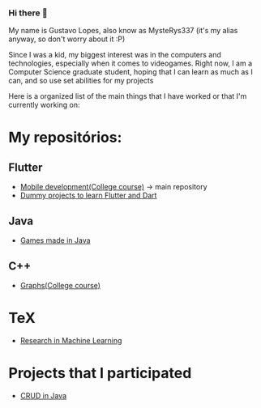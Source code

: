 ### Hi there 👋

My name is Gustavo Lopes, also know as MysteRys337 (it's my alias anyway, so don't worry about it :P)

Since I was a kid, my biggest interest was in the computers and technologies, especially when it comes to videogames.
Right now, I am a Computer Science graduate  student, hoping that I can learn as much as I can, and so use set abilities 
for my projects

Here is a organized list of the main things that I have worked or that I'm currently working on:

# My repositórios:

## Flutter

* [Mobile development(College course)](https://github.com/MysteRys337/LDDM-PUC2021) -> main repository 
* [Dummy projects to learn Flutter and Dart](https://github.com/MysteRys337/MeusAPPsFlutter)

## Java

* [Games made in Java](https://github.com/MysteRys337/EclipseJogos)

## C++ 

* [Graphs(College course)](https://github.com/MysteRys337/graph_algorithms_in_cpp)

# TeX

* [Research in Machine Learning](https://github.com/MysteRys337/Trabalho-LDO-ML)

# Projects that I participated

* [CRUD in Java](https://github.com/solid-titans/AEDs3)
